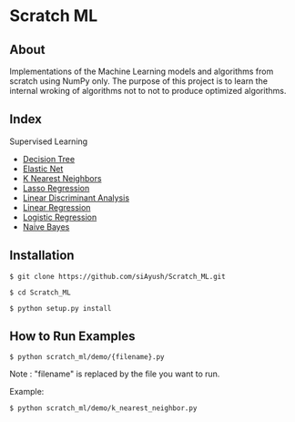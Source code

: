 # Scratch ML

## About 
Implementations of the Machine Learning models and algorithms from scratch using NumPy only.
The purpose of this project is to learn the internal wroking of algorithms not to 
not to produce optimized algorithms.

## Index

Supervised Learning
* [Decision Tree]()
* [Elastic Net]()
* [K Nearest Neighbors]()
* [Lasso Regression]()
* [Linear Discriminant Analysis]()
* [Linear Regression]()
* [Logistic Regression]()
* [Naive Bayes]()

## Installation

```
$ git clone https://github.com/siAyush/Scratch_ML.git

$ cd Scratch_ML

$ python setup.py install
```

## How to Run Examples
```
$ python scratch_ml/demo/{filename}.py
```

Note : "filename" is replaced by the file you want to run.

Example: 
```
$ python scratch_ml/demo/k_nearest_neighbor.py
```
